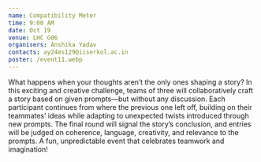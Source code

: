 ```yaml
---
name: Compatibility Meter 
time: 9:00 AM
date: Oct 19
venue: LHC G06
organisers: Anshika Yadav
contacts: ay24ms129@iiserkol.ac.in
poster: /event11.webp
---
```

What happens when your thoughts aren’t the only ones shaping a story? In this exciting and creative challenge, teams of three will collaboratively craft a story based on given prompts—but without any discussion. Each participant continues from where the previous one left off, building on their teammates’ ideas while adapting to unexpected twists introduced through new prompts. The final round will signal the story’s conclusion, and entries will be judged on coherence, language, creativity, and relevance to the prompts. A fun, unpredictable event that celebrates teamwork and imagination!

